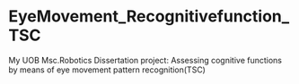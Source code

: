 # EyeMovement_Recognitivefunction_TSC
My UOB Msc.Robotics Dissertation project: Assessing cognitive functions by means of eye movement pattern recognition(TSC)
